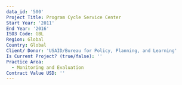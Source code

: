 ```yaml
---
data_id: '500'
Project Title: Program Cycle Service Center
Start Year: '2011'
End Year: '2016'
ISO3 Code: GBL
Region: Global
Country: Global
Client/ Donor: 'USAID/Bureau for Policy, Planning, and Learning'
Is Current Project? (true/false): ''
Practice Area:
  - Monitoring and Evaluation
Contract Value USD: ''
---
```

